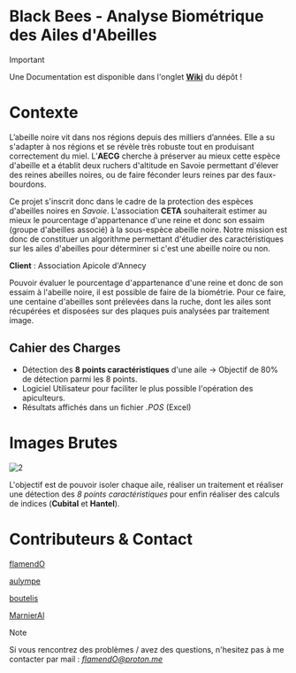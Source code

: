 # Black Bees - Analyse Biométrique des Ailes d'Abeilles

> [!IMPORTANT]
> Une Documentation est disponible dans l'onglet **[Wiki](https://github.com/flamendO/biometric_analysis_of_bees/wiki/Page-Principale)** du dépôt !

# Contexte

L’abeille noire vit dans nos régions depuis des milliers d’années. Elle a su s'adapter à nos
régions et se révèle très robuste tout en produisant correctement du miel. L’**AECG** cherche à préserver
au mieux cette espèce d'abeille et a établit deux ruchers d'altitude en Savoie permettant d'élever des reines
abeilles noires, ou de faire féconder leurs reines par des faux-bourdons.

Ce projet s'inscrit donc dans le cadre de la protection des espèces d'abeilles noires en *Savoie*. L'association **CETA** souhaiterait estimer au mieux le pourcentage d'appartenance d'une reine et donc son essaim (groupe d'abeilles associé) à  la sous-espèce abeille noire. Notre mission est donc de constituer un algorithme permettant d'étudier des caractéristiques sur les ailes d'abeilles pour déterminer si c'est une abeille noire ou non.

**Client** : Association Apicole d'Annecy

Pouvoir évaluer le pourcentage d'appartenance d'une reine et donc de son essaim à
l'abeille noire, il est possible de faire de la biométrie.
Pour ce faire, une centaine d'abeilles sont prélevées dans la ruche, dont les ailes sont récupérées et disposées sur des plaques puis analysées par traitement image.

## Cahier des Charges

- Détection des **8 points caractéristiques** d'une aile → Objectif de 80% de détection parmi les 8 points.
- Logiciel Utilisateur pour faciliter le plus possible l'opération des apiculteurs.
- Résultats affichés dans un fichier *.POS* (Excel) 

# Images Brutes

![2](https://github.com/flamendO/biometric_analysis_of_bees/assets/78015005/850889bc-306e-4a37-93de-16ca24995106)

L'objectif est de pouvoir isoler chaque aile, réaliser un traitement et réaliser une détection des *8 points caractéristiques* pour enfin réaliser des calculs de indices (**Cubital** et **Hantel**).


# Contributeurs & Contact

[flamendO](https://github.com/flamendO)

[aulympe](https://github.com/aulympe) 

[boutelis](https://github.com/boutelis) 

[MarnierAl](https://github.com/MarnierAl) 

> [!NOTE]
> Si vous rencontrez des problèmes / avez des questions, n'hesitez pas à me contacter par mail : *flamendO@proton.me*






